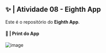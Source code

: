 ## ✨ | Atividade 08 - Eighth App

Este é o repositório do **Eighth App**.

#### 🎇 |  Print do App

![image](https://github.com/user-attachments/assets/3beefb5e-d168-48f3-bf2f-36f82dbf6b0d)
